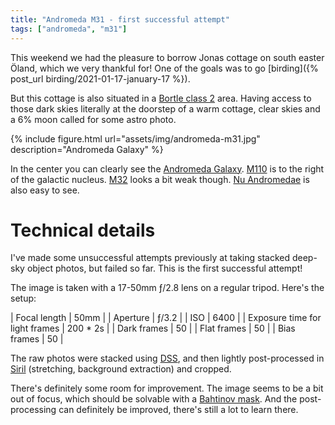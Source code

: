 ```yaml
---
title: "Andromeda M31 - first successful attempt"
tags: ["andromeda", "m31"]
---
```

This weekend we had the pleasure to borrow Jonas cottage on south easter Öland,
which we very thankful for! One of the goals was to go [birding]({% post_url birding/2021-01-17-january-17 %}).

But this cottage is also situated in a [Bortle class 2](https://en.wikipedia.org/wiki/Bortle_scale)
area. Having access to those dark skies literally at the doorstep of a warm
cottage, clear skies and a 6% moon called for some astro photo.

{% include figure.html url="assets/img/andromeda-m31.jpg" description="Andromeda Galaxy" %}

In the center you can clearly see the [Andromeda Galaxy](https://en.wikipedia.org/wiki/Andromeda_Galaxy).
[M110](https://en.wikipedia.org/wiki/Messier_110) is to the right of the
galactic nucleus. [M32](https://en.wikipedia.org/wiki/Messier_32) looks a bit
weak though. [Nu Andromedae](https://en.wikipedia.org/wiki/Nu_Andromedae) is
also easy to see.

# Technical details

I've made some unsuccessful attempts previously at taking stacked deep-sky
object photos, but failed so far. This is the first successful attempt!

The image is taken with a 17-50mm ƒ/2.8 lens on a regular tripod. Here's the setup:

| Focal length | 50mm |
| Aperture | ƒ/3.2 |
| ISO | 6400 |
| Exposure time for light frames | 200 * 2s |
| Dark frames | 50 |
| Flat frames | 50 |
| Bias frames | 50 |

The raw photos were stacked using [DSS](http://deepskystacker.free.fr/english/index.html),
and then lightly post-processed in [Siril](https://www.siril.org/) (stretching,
background extraction) and cropped.

There's definitely some room for improvement. The image seems to be a bit out of
focus, which should be solvable with a [Bahtinov mask](https://en.wikipedia.org/wiki/Bahtinov_mask).
And the post-processing can definitely be improved, there's still a lot to
learn there.
